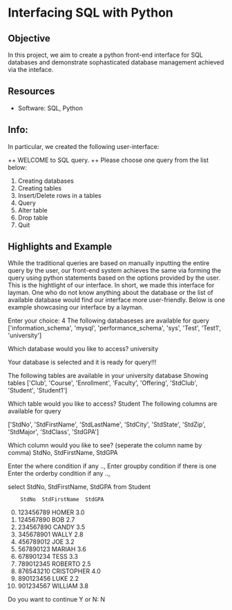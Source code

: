 # Interfacing SQL with Python


## Objective
In this project, we aim to create a python front-end interface for SQL databases and demonstrate
sophasticated database management achieved via the inteface.

## Resources
 
- Software: SQL, Python

## Info:

In particular, we created the following user-interface:

  ++ WELCOME to SQL query. ++
Please choose one query from the list below:
1. Creating databases
2. Creating tables
3. Insert/Delete rows in a tables
4. Query
5. Alter table
6. Drop table 
7. Quit  

## Highlights and Example

While the traditional queries are based on manually inputting the entire query by the user, our front-end  system achieves the same via  forming the query using python statements based on the options provided by the user. This is the hightlight of our interface. In short, we made this interface for layman. One who do not know anything about the database or the list of available database would find our interface more user-friendly. Below is one example showcasing our interface by a layman.  

Enter your choice:   4
The following databaseses are available for query
['information_schema', 'mysql', 'performance_schema', 'sys', 'Test', 'Test1', 'university']

Which database would you like to access? university

 Your database is selected and it is ready for query!!! 

The following tables are available in your university database
Showing tables
['Club', 'Course', 'Enrollment', 'Faculty', 'Offering', 'StdClub', 'Student', 'Student1']

Which table would you like to access? Student
The following columns are available for query

['StdNo', 'StdFirstName', 'StdLastName', 'StdCity', 'StdState', 'StdZip', 'StdMajor', 'StdClass', 'StdGPA']

Which column would you like to see? (seperate the column name by comma)   StdNo, StdFirstName, StdGPA

Enter the where condition if any .., 
Enter groupby condition if there is one  
Enter the orderby condition if any .., 

select StdNo, StdFirstName, StdGPA from Student


        StdNo  StdFirstName  StdGPA
0. 123456789         HOMER     3.0
1. 124567890           BOB     2.7
2. 234567890         CANDY     3.5
3. 345678901         WALLY     2.8
4. 456789012           JOE     3.2
5. 567890123        MARIAH     3.6
6. 678901234          TESS     3.3
7. 789012345       ROBERTO     2.5
8. 876543210    CRISTOPHER     4.0
9. 890123456          LUKE     2.2
10.  901234567       WILLIAM     3.8

Do you want to continue Y or N: N
